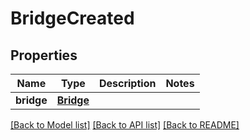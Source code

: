 # BridgeCreated

## Properties
Name | Type | Description | Notes
------------ | ------------- | ------------- | -------------
**bridge** | [**Bridge**](Bridge.md) |  |

[[Back to Model list]](../README.md#documentation-for-models) [[Back to API list]](../README.md#documentation-for-api-endpoints) [[Back to README]](../README.md)
